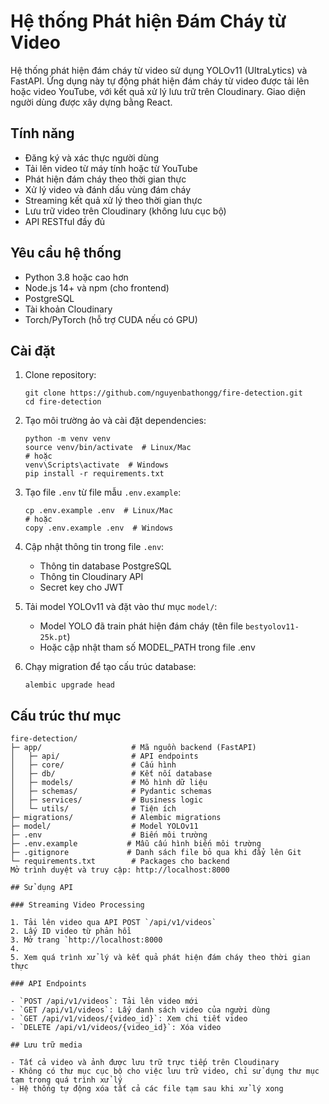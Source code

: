 # Hệ thống Phát hiện Đám Cháy từ Video

Hệ thống phát hiện đám cháy từ video sử dụng YOLOv11 (UltraLytics) và FastAPI. Ứng dụng này tự động phát hiện đám cháy từ video được tải lên hoặc video YouTube, với kết quả xử lý lưu trữ trên Cloudinary. Giao diện người dùng được xây dựng bằng React.

## Tính năng

- Đăng ký và xác thực người dùng
- Tải lên video từ máy tính hoặc từ YouTube
- Phát hiện đám cháy theo thời gian thực
- Xử lý video và đánh dấu vùng đám cháy
- Streaming kết quả xử lý theo thời gian thực 
- Lưu trữ video trên Cloudinary (không lưu cục bộ)
- API RESTful đầy đủ

## Yêu cầu hệ thống

- Python 3.8 hoặc cao hơn
- Node.js 14+ và npm (cho frontend)
- PostgreSQL
- Tài khoản Cloudinary
- Torch/PyTorch (hỗ trợ CUDA nếu có GPU)

## Cài đặt

1. Clone repository:
   ```
   git clone https://github.com/nguyenbathongg/fire-detection.git
   cd fire-detection
   ```

2. Tạo môi trường ảo và cài đặt dependencies:
   ```
   python -m venv venv
   source venv/bin/activate  # Linux/Mac
   # hoặc
   venv\Scripts\activate  # Windows
   pip install -r requirements.txt
   ```

3. Tạo file `.env` từ file mẫu `.env.example`:
   ```
   cp .env.example .env  # Linux/Mac
   # hoặc
   copy .env.example .env  # Windows
   ```

4. Cập nhật thông tin trong file `.env`:
   - Thông tin database PostgreSQL
   - Thông tin Cloudinary API
   - Secret key cho JWT

5. Tải model YOLOv11 và đặt vào thư mục `model/`: 
   - Model YOLO đã train phát hiện đám cháy (tên file `bestyolov11-25k.pt`)
   - Hoặc cập nhật tham số MODEL_PATH trong file .env

6. Chạy migration để tạo cấu trúc database:
   ```
   alembic upgrade head
   ```


## Cấu trúc thư mục

```
fire-detection/
├─ app/                    # Mã nguồn backend (FastAPI)
│   ├─ api/                # API endpoints 
│   ├─ core/               # Cấu hình
│   ├─ db/                 # Kết nối database
│   ├─ models/             # Mô hình dữ liệu
│   ├─ schemas/            # Pydantic schemas
│   ├─ services/           # Business logic
│   └─ utils/              # Tiện ích
├─ migrations/             # Alembic migrations
├─ model/                  # Model YOLOv11
├─ .env                    # Biến môi trường
├─ .env.example           # Mẫu cấu hình biến môi trường
├─ .gitignore             # Danh sách file bỏ qua khi đẩy lên Git
└─ requirements.txt        # Packages cho backend
Mở trình duyệt và truy cập: http://localhost:8000

## Sử dụng API

### Streaming Video Processing

1. Tải lên video qua API POST `/api/v1/videos`
2. Lấy ID video từ phản hồi
3. Mở trang `http://localhost:8000
4. 
5. Xem quá trình xử lý và kết quả phát hiện đám cháy theo thời gian thực

### API Endpoints

- `POST /api/v1/videos`: Tải lên video mới
- `GET /api/v1/videos`: Lấy danh sách video của người dùng
- `GET /api/v1/videos/{video_id}`: Xem chi tiết video
- `DELETE /api/v1/videos/{video_id}`: Xóa video

## Lưu trữ media

- Tất cả video và ảnh được lưu trữ trực tiếp trên Cloudinary
- Không có thư mục cục bộ cho việc lưu trữ video, chỉ sử dụng thư mục tạm trong quá trình xử lý
- Hệ thống tự động xóa tất cả các file tạm sau khi xử lý xong 
